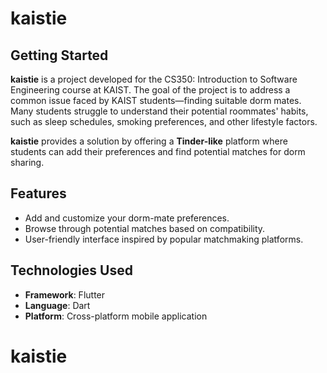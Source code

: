 # kaistie

## Getting Started

**kaistie** is a project developed for the CS350: Introduction to Software Engineering course at KAIST. The goal of the project is to address a common issue faced by KAIST students—finding suitable dorm mates. Many students struggle to understand their potential roommates' habits, such as sleep schedules, smoking preferences, and other lifestyle factors.

**kaistie** provides a solution by offering a **Tinder-like** platform where students can add their preferences and find potential matches for dorm sharing.

## Features

- Add and customize your dorm-mate preferences.
- Browse through potential matches based on compatibility.
- User-friendly interface inspired by popular matchmaking platforms.

## Technologies Used

- **Framework**: Flutter
- **Language**: Dart
- **Platform**: Cross-platform mobile application

# kaistie

